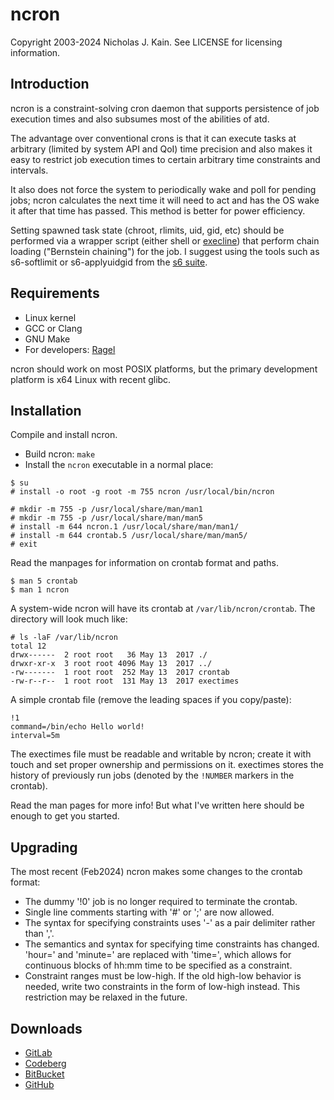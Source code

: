 # ncron
Copyright 2003-2024 Nicholas J. Kain.
See LICENSE for licensing information.

## Introduction

ncron is a constraint-solving cron daemon that supports persistence of
job execution times and also subsumes most of the abilities of atd.

The advantage over conventional crons is that it can execute tasks
at arbitrary (limited by system API and QoI) time precision and also
makes it easy to restrict job execution times to certain arbitrary time
constraints and intervals.

It also does not force the system to periodically wake and poll for
pending jobs; ncron calculates the next time it will need to act and
has the OS wake it after that time has passed.  This method is better
for power efficiency.

Setting spawned task state (chroot, rlimits, uid, gid, etc) should be performed
via a wrapper script (either shell or
[execline](https://skarnet.org/software/execline/)) that perform chain loading
("Bernstein chaining") for the job. I suggest using the tools such as
s6-softlimit or s6-applyuidgid from the
[s6 suite](https://www.skarnet.org/software/s6/overview.html).

## Requirements

* Linux kernel
* GCC or Clang
* GNU Make
* For developers: [Ragel](https://www.colm.net/open-source/ragel)

ncron should work on most POSIX platforms, but the primary development
platform is x64 Linux with recent glibc.

## Installation

Compile and install ncron.
* Build ncron: `make`
* Install the `ncron` executable in a normal place:
```
$ su
# install -o root -g root -m 755 ncron /usr/local/bin/ncron

# mkdir -m 755 -p /usr/local/share/man/man1
# mkdir -m 755 -p /usr/local/share/man/man5
# install -m 644 ncron.1 /usr/local/share/man/man1/
# install -m 644 crontab.5 /usr/local/share/man/man5/
# exit
```

Read the manpages for information on crontab format and paths.
```
$ man 5 crontab
$ man 1 ncron
```

A system-wide ncron will have its crontab at `/var/lib/ncron/crontab`.
The directory will look much like:
```
# ls -laF /var/lib/ncron
total 12
drwx------  2 root root   36 May 13  2017 ./
drwxr-xr-x  3 root root 4096 May 13  2017 ../
-rw-------  1 root root  252 May 13  2017 crontab
-rw-r--r--  1 root root  131 May 13  2017 exectimes
```

A simple crontab file (remove the leading spaces if you copy/paste):
```
!1
command=/bin/echo Hello world!
interval=5m
```

The exectimes file must be readable and writable by ncron; create
it with touch and set proper ownership and permissions on it.  exectimes
stores the history of previously run jobs (denoted by the `!NUMBER`
markers in the crontab).

Read the man pages for more info!  But what I've written here should be
enough to get you started.

## Upgrading

The most recent (Feb2024) ncron makes some changes to the crontab format:

- The dummy '!0' job is no longer required to terminate the crontab.
- Single line comments starting with '#' or ';' are now allowed.
- The syntax for specifying constraints uses '-' as a pair delimiter
  rather than ','.
- The semantics and syntax for specifying time constraints has changed.
  'hour=' and 'minute=' are replaced with 'time=', which allows for
  continuous blocks of hh:mm time to be specified as a constraint.
- Constraint ranges must be low-high.  If the old high-low behavior
  is needed, write two constraints in the form of low-high instead.
  This restriction may be relaxed in the future.

## Downloads

* [GitLab](https://gitlab.com/niklata/ncron)
* [Codeberg](https://codeberg.org/niklata/ncron)
* [BitBucket](https://bitbucket.com/niklata/ncron)
* [GitHub](https://github.com/niklata/ncron)

